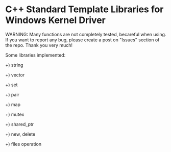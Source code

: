 # C++ Standard Template Libraries for Windows Kernel Driver

WARNING: Many functions are not completely tested, becareful when using. If you want to report any bug, please create a post on "Issues" section of the repo. Thank you very much!

Some libraries implemented:

+) string

+) vector

+) set

+) pair

+) map

+) mutex

+) shared_ptr

+) new, delete

+) files operation
